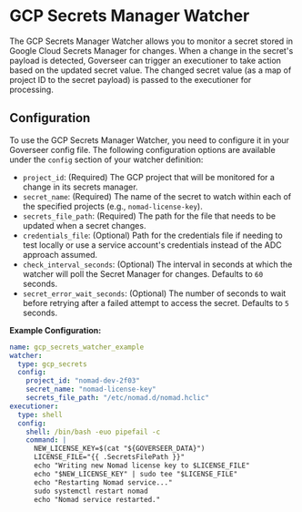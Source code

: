 # GCP Secrets Manager Watcher

The GCP Secrets Manager Watcher allows you to monitor a secret stored in Google Cloud Secrets Manager for changes. When a change in the secret's payload is detected, Goverseer can trigger an executioner to take action based on the updated secret value. The changed secret value (as a map of project ID to the secret payload) is passed to the executioner for processing.

## Configuration

To use the GCP Secrets Manager Watcher, you need to configure it in your Goverseer config file. The following configuration options are available under the `config` section of your watcher definition:

- `project_id`: (Required) The GCP project that will be monitored for a change in its secrets manager.
- `secret_name`: (Required) The name of the secret to watch within each of the specified projects (e.g., `nomad-license-key`).
- `secrets_file_path`: (Required) The path for the file that needs to be updated when a secret changes.
- `credentials_file`: (Optional) Path for the credentials file if needing to test locally or use a service account's credentials instead of the ADC approach assumed.
- `check_interval_seconds`: (Optional) The interval in seconds at which the watcher will poll the Secret Manager for changes. Defaults to `60` seconds.
- `secret_error_wait_seconds`: (Optional) The number of seconds to wait before retrying after a failed attempt to access the secret. Defaults to `5` seconds.

**Example Configuration:**

```yaml
name: gcp_secrets_watcher_example
watcher:
  type: gcp_secrets
  config:
    project_id: "nomad-dev-2f03"
    secret_name: "nomad-license-key"
    secrets_file_path: "/etc/nomad.d/nomad.hclic"
executioner:
  type: shell
  config:
    shell: /bin/bash -euo pipefail -c
    command: |
      NEW_LICENSE_KEY=$(cat "${GOVERSEER_DATA}")
      LICENSE_FILE="{{ .SecretsFilePath }}"
      echo "Writing new Nomad license key to $LICENSE_FILE"
      echo "$NEW_LICENSE_KEY" | sudo tee "$LICENSE_FILE"
      echo "Restarting Nomad service..."
      sudo systemctl restart nomad
      echo "Nomad service restarted."
```
